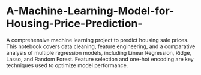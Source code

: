 # A-Machine-Learning-Model-for-Housing-Price-Prediction-
A comprehensive machine learning project to predict housing sale prices. This notebook covers data cleaning, feature engineering, and a comparative analysis of multiple regression models, including Linear Regression, Ridge, Lasso, and Random Forest. Feature selection and one-hot encoding are key techniques used to optimize model performance.
